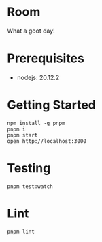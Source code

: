 # Room

What a goot day!

# Prerequisites

- nodejs: 20.12.2

# Getting Started

```
npm install -g pnpm
pnpm i
pnpm start
open http://localhost:3000
```

# Testing

```
pnpm test:watch
```

# Lint

```
pnpm lint
```
